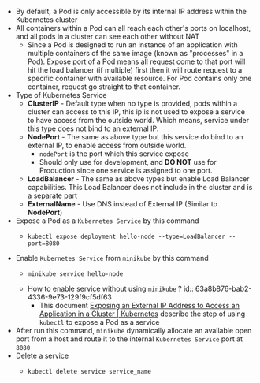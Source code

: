 - By default, a Pod is only accessible by its internal IP address within the Kubernetes cluster
- All containers within a Pod can all reach each other's ports on localhost, and all pods in a cluster can see each other without NAT
	- Since a Pod is designed to run an instance of an application with multiple containers of the same image (known as "processes" in a Pod). Expose port of a Pod means all request come to that port will hit the load balancer (if multiple) first then it will route request to a specific container with available resource. For Pod contains only one container, request go straight to that container.
- Type of Kubernetes Service
	- **ClusterIP** - Default type when no type is provided, pods within a cluster can access to this IP, this ip is not used to expose a service to have access from the outside world. Which means, service under this type does not bind to an external IP.
	- **NodePort** - The same as above type but this service do bind to an external IP, to enable access from outside world.
		- `nodePort` is the port which this service expose
		- Should only use for development, and **DO NOT** use for Production since one service is assigned to one port.
	- **LoadBalancer** - The same as above types but enable Load Balancer capabilities. This Load Balancer does not include in the cluster and is a separate part
	- **ExternalName** - Use DNS instead of External IP (Similar to **NodePort**)
- Expose a Pod as a `Kubernetes Service` by this command
	- ```shell
	  kubectl expose deployment hello-node --type=LoadBalancer --port=8080
	  ```
- Enable `Kubernetes Service` from `minikube` by this command
	- ```shell
	  minikube service hello-node
	  ```
	- How to enable service without using `minikube` ?
	  id:: 63a8b876-bab2-4336-9e73-129f9cf5df63
		- This document [Exposing an External IP Address to Access an Application in a Cluster | Kubernetes](https://kubernetes.io/docs/tutorials/stateless-application/expose-external-ip-address/) describe the step of using `kubectl` to expose a Pod as a service
- After run this command, `minikube` dynamically allocate an available open port from a host and route it to the internal `Kubernetes Service` port at `8080`
- Delete a service
	- ```shell
	  kubectl delete service service_name 
	  ```